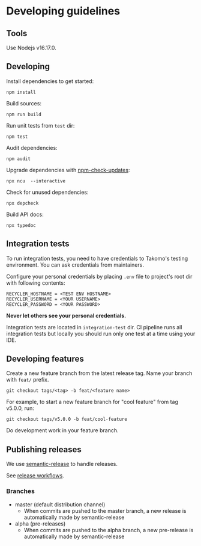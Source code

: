 # Developing guidelines

## Tools

Use Nodejs v16.17.0.

## Developing

Install dependencies to get started:

```
npm install
```

Build sources:

```
npm run build
```

Run unit tests from `test` dir:

```
npm test
```

Audit dependencies:

```
npm audit
```

Upgrade dependencies with [npm-check-updates](https://www.npmjs.com/package/npm-check-updates):

```
npx ncu  --interactive
```

Check for unused dependencies:

```
npx depcheck
```

Build API docs:

```
npx typedoc
```

## Integration tests

To run integration tests, you need to have credentials to Takomo's testing environment. You can ask credentials from maintainers.

Configure your personal credentials by placing `.env` file to project's root dir with following contents:

```
RECYCLER_HOSTNAME = <TEST ENV HOSTNAME>
RECYCLER_USERNAME = <YOUR USERNAME>
RECYCLER_PASSWORD = <YOUR PASSWORD>
```

**Never let others see your personal credentials.**

Integration tests are located in `integration-test` dir. CI pipeline runs all integration tests but locally you should run only one test at a time using your IDE.

## Developing features

Create a new feature branch from the latest release tag. Name your branch with `feat/` prefix.

```
git checkout tags/<tag> -b feat/<feature name>
```

For example, to start a new feature branch for "cool feature" from tag v5.0.0, run:

```
git checkout tags/v5.0.0 -b feat/cool-feature
```

Do development work in your feature branch.

## Publishing releases

We use [semantic-release](https://semantic-release.gitbook.io/semantic-release/) to handle releases.

See [release workflows](https://github.com/semantic-release/semantic-release/tree/master/docs/recipes/release-workflow).

### Branches

- master (default distribution channel)
  - When commits are pushed to the master branch, a new release is automatically made by semantic-release 
- alpha (pre-releases)
  - When commits are pushed to the alpha branch, a new pre-release is automatically made by semantic-release 
